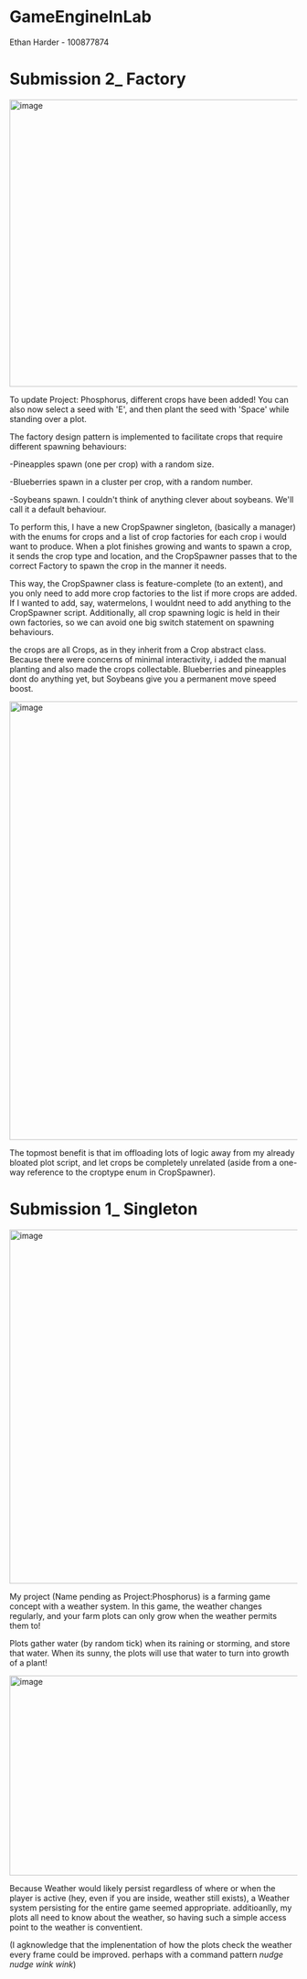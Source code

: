 # GameEngineInLab

Ethan Harder - 100877874


# Submission 2_ Factory
<img width="637" height="503" alt="image" src="https://github.com/user-attachments/assets/c329fc09-0b9c-4fa8-b8a2-b561b3da57db" />

To update Project: Phosphorus, different crops have been added!
You can also now select a seed with 'E', and then plant the seed with 'Space' while standing over a plot.

The factory design pattern is implemented to facilitate crops that require different spawning behaviours: 

-Pineapples spawn (one per crop) with a random size. 

-Blueberries spawn in a cluster per crop, with a random number. 

-Soybeans spawn. I couldn't think of anything clever about soybeans. We'll call it a default behaviour. 

To perform this, I have a new CropSpawner singleton, (basically a manager) with the enums for crops and a list of crop factories for each crop i would want to produce. When a plot finishes growing and wants to spawn a crop, it sends the crop type and location, and the CropSpawner passes that to the correct Factory to spawn the crop in the manner it needs. 

This way, the CropSpawner class is feature-complete (to an extent), and you only need to add more crop factories to the list if more crops are added. If I wanted to add, say, watermelons, I wouldnt need to add anything to the CropSpawner script. Additionally, all crop spawning logic is held in their own factories, so we can avoid one big switch statement on spawning behaviours.

the crops are all Crops, as in they inherit from a Crop abstract class.
Because there were concerns of minimal interactivity, i added the manual planting and also made the crops collectable. Blueberries and pineapples dont do anything yet, but Soybeans give you a permanent move speed boost.


<img width="1282" height="768" alt="image" src="https://github.com/user-attachments/assets/4a12be0b-7259-4164-9de2-e61ac7c6d6b4" />

The topmost benefit is that im offloading lots of logic away from my already bloated plot script, and let crops be completely unrelated (aside from a one-way reference to the croptype enum in CropSpawner).




# Submission 1_ Singleton
<img width="692" height="620" alt="image" src="https://github.com/user-attachments/assets/4416bddd-b304-4847-851d-4da17d0d3666" />


My project (Name pending as Project:Phosphorus) is a farming game concept with a weather system.
In this game, the weather changes regularly, and your farm plots can only grow when the weather permits them to!

Plots gather water (by random tick) when its raining or storming, and store that water.
When its sunny, the plots will use that water to turn into growth of a plant!



<img width="570" height="350" alt="image" src="https://github.com/user-attachments/assets/ad2516f8-77c5-4d00-a611-3497662abcdb" />

Because Weather would likely persist regardless of where or when the player is active (hey, even if you are inside, weather still exists), a Weather system persisting for the entire game seemed appropriate. additioanlly, my plots all need to know about the weather, so having such a simple access point to the weather is conventient.

(I agknowledge that the implenentation of how the plots check the weather every frame could be improved. perhaps with a command pattern *nudge nudge wink wink*)
